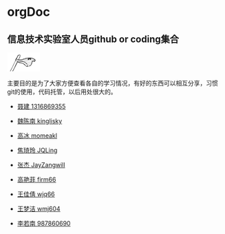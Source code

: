 # orgDoc

## 信息技术实验室人员github or coding集合

![](./img/1.gif)


主要目的是为了大家方便查看各自的学习情况，有好的东西可以相互分享，习惯git的使用，代码托管，以后用处很大的。

* [聂建 1316869355](https://github.com/1316869355)

* [魏陈南 kinglisky](https://github.com/kinglisky)

* [高冰 momeakl](https://github.com/momeakl)

* [焦琦玲 JQLing](https://github.com/JQLing)

* [张杰 JayZangwill](https://github.com/JayZangwill )

* [高艳菲 firm66](https://github.com/firm66)

* [王佳倩 wjq66](https://github.com/wjq66)

* [王梦洁 wmj604](https://github.com/wmj604)

* [李若南 987860690](https://github.com/987860690)